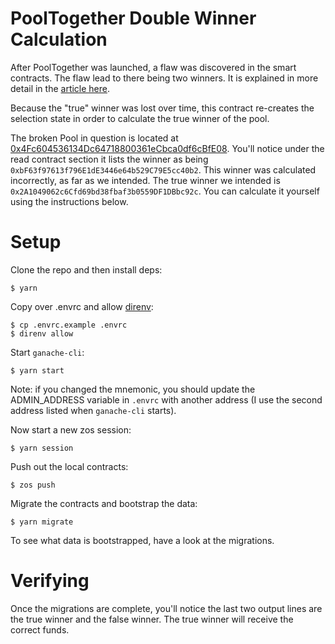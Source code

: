 # PoolTogether Double Winner Calculation

After PoolTogether was launched, a flaw was discovered in the smart contracts.  The flaw lead to there being two winners.  It is explained in more detail in the [article here](https://medium.com/pooltogether/randomness-selection-vulnerability-in-pool-2-9fb328688680).

Because the "true" winner was lost over time, this contract re-creates the selection state in order to calculate the true winner of the pool.

The broken Pool in question is located at [0x4Fc604536134Dc64718800361eCbca0df6cBfE08](https://etherscan.io/address/0x4Fc604536134Dc64718800361eCbca0df6cBfE08).  You'll notice under the read contract section it lists the winner as being `0xbF63f97613f796E1dE3446e64b529C79E5cc40b2`.  This winner was calculated incorrectly, as far as we intended.  The true winner we intended is `0x2A1049062c6Cfd69bd38fbaf3b0559DF1DBbc92c`.  You can calculate it yourself using the instructions below.

# Setup

Clone the repo and then install deps:

```
$ yarn
```

Copy over .envrc and allow [direnv](https://direnv.net/):

```
$ cp .envrc.example .envrc
$ direnv allow
```

Start `ganache-cli`:

```
$ yarn start
```

Note: if you changed the mnemonic, you should update the ADMIN_ADDRESS variable in `.envrc` with another address (I use the second address listed when `ganache-cli` starts).

Now start a new zos session:

```
$ yarn session
```

Push out the local contracts:

```
$ zos push
```

Migrate the contracts and bootstrap the data:

```
$ yarn migrate
```

To see what data is bootstrapped, have a look at the migrations.

# Verifying

Once the migrations are complete, you'll notice the last two output lines are the true winner and the false winner.  The true winner will receive the correct funds.